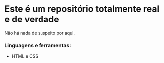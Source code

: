 # Este é um repositório totalmente real e de verdade

Não há nada de suspeito por aqui.

### Linguagens e ferramentas:
- HTML e CSS